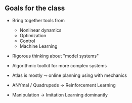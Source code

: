 ## Goals for the class
- Bring together tools from
	- Nonlinear dynamics
	- Optimization
	- Control
	- Machine Learning
- Rigorous thinking about "model systems"
- Algorithmic toolkit for more complex systems

- Atlas is mostly ⇾  online planning using with mechanics
- ANYmal / Quadrupeds → Reinforcement Learning
- Manipulation → Imitation Learning dominantly